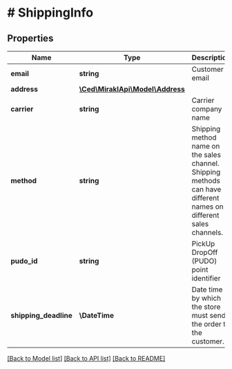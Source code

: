 # # ShippingInfo

## Properties

Name | Type | Description | Notes
------------ | ------------- | ------------- | -------------
**email** | **string** | Customer email | [optional]
**address** | [**\Ced\MiraklApi\Model\Address**](Address.md) |  | [optional]
**carrier** | **string** | Carrier company name | [optional]
**method** | **string** | Shipping method name on the sales channel. Shipping methods can have different names on different sales channels. | [optional]
**pudo_id** | **string** | PickUp DropOff (PUDO) point identifier | [optional]
**shipping_deadline** | **\DateTime** | Date time by which the store must send the order to the customer. | [optional]

[[Back to Model list]](../../README.md#models) [[Back to API list]](../../README.md#endpoints) [[Back to README]](../../README.md)
